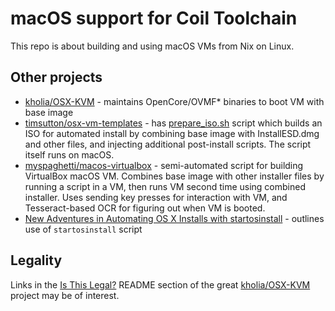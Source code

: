 # macOS support for Coil Toolchain

This repo is about building and using macOS VMs from Nix on Linux.

## Other projects

* [kholia/OSX-KVM](https://github.com/kholia/OSX-KVM) - maintains OpenCore/OVMF* binaries to boot VM with base image
* [timsutton/osx-vm-templates](https://github.com/timsutton/osx-vm-templates) - has [prepare_iso.sh](https://github.com/timsutton/osx-vm-templates/blob/master/prepare_iso/prepare_iso.sh) script which builds an ISO for automated install by combining base image with InstallESD.dmg and other files, and injecting additional post-install scripts. The script itself runs on macOS.
* [myspaghetti/macos-virtualbox](https://github.com/myspaghetti/macos-virtualbox) - semi-automated script for building VirtualBox macOS VM. Combines base image with other installer files by running a script in a VM, then runs VM second time using combined installer. Uses sending key presses for interaction with VM, and Tesseract-based OCR for figuring out when VM is booted.
* [New Adventures in Automating OS X Installs with startosinstall](https://macops.ca/new-adventures-in-automating-os-x-installs-with-startosinstall/) - outlines use of `startosinstall` script

## Legality

Links in the [Is This Legal?](https://github.com/kholia/OSX-KVM#is-this-legal) README section of the great [kholia/OSX-KVM](https://github.com/kholia/OSX-KVM) project may be of interest.
